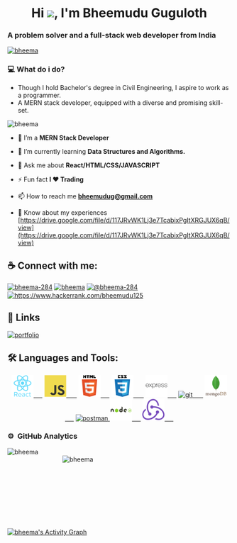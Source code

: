 <h1 align="center">Hi <img src="https://camo.githubusercontent.com/e8e7b06ecf583bc040eb60e44eb5b8e0ecc5421320a92929ce21522dbc34c891/68747470733a2f2f6d656469612e67697068792e636f6d2f6d656469612f6876524a434c467a6361737252346961377a2f67697068792e676966" width="30px">, I'm Bheemudu Guguloth</h1>
<h3 align="left">A problem solver and a full-stack web developer from India</h3>

<p align="left"> <a href="https://github.com/ryo-ma/github-profile-trophy"><img src="https://github-profile-trophy.vercel.app/?username=bheema-284" alt="bheema" /></a> </p>

### 💻 What do i do?

- Though I hold Bachelor's degree in Civil Engineering, I aspire to work as a programmer.<br/>
- A MERN stack developer, equipped with a diverse and promising skill-set.

<p align="left"> <img src="https://komarev.com/ghpvc/?username=bheema-284&label=Profile%20views&color=0e75b6&style=flat" alt="bheema" /> </p>

- 🌱 I’m a **MERN Stack Developer**

- 🌱 I’m currently learning **Data Structures and Algorithms.**

- 💬 Ask me about **React/HTML/CSS/JAVASCRIPT**

- ⚡ Fun fact **I ❤️ Trading**

- 📫 How to reach me **bheemudug@gmail.com**

- 📄 Know about my experiences [https://drive.google.com/file/d/117JRvWK1Lj3e7TcabixPgItXRGJUX6qB/view](https://drive.google.com/file/d/117JRvWK1Lj3e7TcabixPgItXRGJUX6qB/view)

<h2 align="left"> ☕ Connect with me:</h2>
<p align="left">
<a href="https://twitter.com/bheema_284" target="blank"><img align="center" src="https://raw.githubusercontent.com/rahuldkjain/github-profile-readme-generator/master/src/images/icons/Social/twitter.svg" alt="bheema-284" height="30" width="40" /></a>
<a href="https://www.linkedin.com/in/bheemudu-guguloth-290089202/" target="blank"><img align="center" src="https://raw.githubusercontent.com/rahuldkjain/github-profile-readme-generator/master/src/images/icons/Social/linked-in-alt.svg" alt="bheema" height="30" width="40" /></a>
<a href="https://medium.com/@bheemudug" target="blank"><img align="center" src="https://raw.githubusercontent.com/rahuldkjain/github-profile-readme-generator/master/src/images/icons/Social/medium.svg" alt="@bheema-284" height="30" width="40" /></a>
<a href="https://www.hackerrank.com/bheemudu125" target="blank"><img align="center" src="https://raw.githubusercontent.com/rahuldkjain/github-profile-readme-generator/master/src/images/icons/Social/hackerrank.svg" alt="https://www.hackerrank.com/bheemudu125" height="30" width="40" /></a>
</p>

## 🔗 Links

[![portfolio](https://img.shields.io/badge/my_portfolio-000?style=for-the-badge&logo=ko-fi&logoColor=white)](https://portfolio-bheema.vercel.app/)

<h2 align="left">🛠 Languages and Tools:</h2>
<p align="center">
   <a href="https://reactjs.org/" target="_blank"> <img src="https://raw.githubusercontent.com/devicons/devicon/master/icons/react/react-original-wordmark.svg" alt="react" width="50" height="50"/>&nbsp;&nbsp;&nbsp;&nbsp;&nbsp;</a>
    <a href="https://developer.mozilla.org/en-US/docs/Web/JavaScript" target="_blank"> <img src="https://raw.githubusercontent.com/devicons/devicon/master/icons/javascript/javascript-original.svg" alt="javascript" width="50" height="50"/> &nbsp;&nbsp;&nbsp;&nbsp;&nbsp;</a> 
   <a href="https://www.w3.org/html/" target="_blank"> <img src="https://raw.githubusercontent.com/devicons/devicon/master/icons/html5/html5-original-wordmark.svg" alt="html5" width="50" height="50"/>&nbsp;&nbsp;&nbsp;&nbsp;&nbsp;</a>
  <a href="https://www.w3schools.com/css/" target="_blank"> <img src="https://raw.githubusercontent.com/devicons/devicon/master/icons/css3/css3-original-wordmark.svg" alt="css3" width="50" height="50"/> &nbsp;&nbsp;&nbsp;&nbsp;&nbsp;</a> 
  <a href="https://expressjs.com" target="_blank"> <img src="https://raw.githubusercontent.com/devicons/devicon/master/icons/express/express-original-wordmark.svg" alt="express" width="50" height="50"/>&nbsp;&nbsp;&nbsp;&nbsp;&nbsp;</a> 
  <a href="https://git-scm.com/" target="_blank"> <img src="https://www.vectorlogo.zone/logos/git-scm/git-scm-icon.svg" alt="git" width="50" height="50"/> &nbsp;&nbsp;&nbsp;&nbsp;&nbsp;</a> 
  <a href="https://www.mongodb.com/" target="_blank"> <img src="https://raw.githubusercontent.com/devicons/devicon/master/icons/mongodb/mongodb-original-wordmark.svg" alt="mongodb" width="50" height="50"/>&nbsp;&nbsp;&nbsp;&nbsp;&nbsp;</a> 
  <a href="https://postman.com" target="_blank" rel="noreferrer"> <img src="https://www.vectorlogo.zone/logos/getpostman/getpostman-icon.svg" alt="postman" width="40" height="40"/> </a> 
  <a href="https://nodejs.org" target="_blank"> <img src="https://raw.githubusercontent.com/devicons/devicon/master/icons/nodejs/nodejs-original-wordmark.svg" alt="nodejs" width="50" height="50"/>&nbsp;&nbsp;&nbsp;&nbsp;&nbsp;</a> 
  <a href="https://redux.js.org" target="_blank"> <img src="https://raw.githubusercontent.com/devicons/devicon/master/icons/redux/redux-original.svg" alt="redux" width="50" height="50"/>&nbsp;&nbsp;&nbsp;&nbsp;&nbsp;</a> </p>

### ⚙️ &nbsp;GitHub Analytics

 <div >
<p><img align="left"  src="https://github-readme-stats.vercel.app/api/top-langs?username=bheema-284&show_icons=true&locale=en&layout=compact&theme=radical" alt="bheema" width="380" /></p>

<p>&nbsp;<img align="right"  src="https://github-readme-stats.vercel.app/api?username=bheema-284&show_icons=true&locale=en&theme=tokyonight" alt="bheema" width="380" /></p>
</div>

<br/><br/><br/><br/>

<br/><br/><br/><br/>
<a href="https://github.com/bheema-284/github-readme-activity-graph"><img alt="bheema's Activity Graph" src="https://activity-graph.herokuapp.com/graph?username=bheema-284&bg_color=0D1117&color=5BCDEC&line=5BCDEC&point=FFFFFF&hide_border=true" /></a>

<br/><br/>

